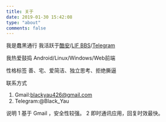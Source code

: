```yaml
---
title: 关于
date: 2019-01-30 15:42:08
type: "about"
comments: false
---
```

我是蠢黑通行
我活跃于[酷安](https://coolapk.com/)/[LIF BBS](https://bbs.letitfly.me)/[Telegram](https://t.me/Black_Yau)

我热爱鼓捣
Android/Linux/Windows/Web前端

性格标签
善、宅、爱简洁、独立思考、拒绝撕逼

联系方式

 1. Gmail:blackyau426@gmail.com
 2. Telegram:@Black_Yau

说明
1 基于 Gmail ，安全性较强。
2 即时通讯应用，回复时效最快。